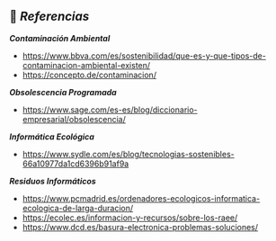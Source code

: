 ## 📖 _**Referencias**_

_**Contaminación Ambiental**_
- https://www.bbva.com/es/sostenibilidad/que-es-y-que-tipos-de-contaminacion-ambiental-existen/
- https://concepto.de/contaminacion/

_**Obsolescencia Programada**_
- https://www.sage.com/es-es/blog/diccionario-empresarial/obsolescencia/

_**Informática Ecológica**_
- https://www.sydle.com/es/blog/tecnologias-sostenibles-66a10977da1cd6396b91af9a

_**Residuos Informáticos**_
- https://www.pcmadrid.es/ordenadores-ecologicos-informatica-ecologica-de-larga-duracion/
- https://ecolec.es/informacion-y-recursos/sobre-los-raee/
- https://www.dcd.es/basura-electronica-problemas-soluciones/



